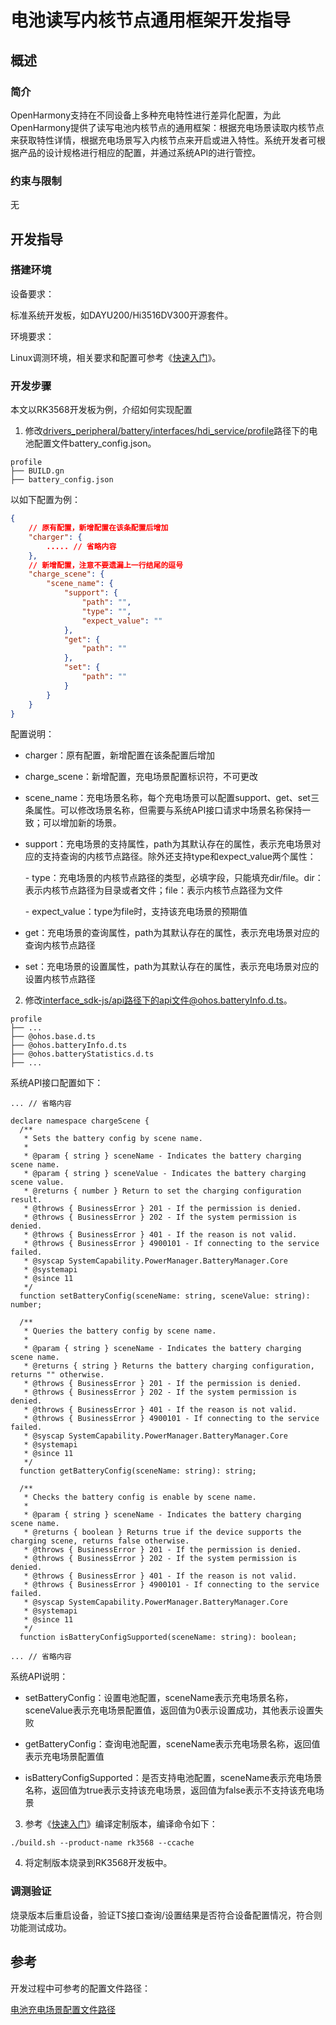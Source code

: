 # 电池读写内核节点通用框架开发指导 

## 概述 

### 简介 

OpenHarmony支持在不同设备上多种充电特性进行差异化配置，为此OpenHarmony提供了读写电池内核节点的通用框架：根据充电场景读取内核节点来获取特性详情，根据充电场景写入内核节点来开启或进入特性。系统开发者可根据产品的设计规格进行相应的配置，并通过系统API的进行管控。

### 约束与限制

无

## 开发指导

### 搭建环境 

设备要求：

标准系统开发板，如DAYU200/Hi3516DV300开源套件。

环境要求：

Linux调测环境，相关要求和配置可参考《[快速入门](../quick-start/quickstart-overview.md)》。

### 开发步骤 

本文以RK3568开发板为例，介绍如何实现配置

1. 修改[drivers_peripheral/battery/interfaces/hdi_service/profile](https://gitee.com/openharmony/drivers_peripheral/tree/master/battery/interfaces/hdi_service/profile)路径下的电池配置文件battery_config.json。

```text
profile
├── BUILD.gn
├── battery_config.json
```

以如下配置为例：

```json
{
    // 原有配置，新增配置在该条配置后增加
    "charger": {
        ..... // 省略内容
    }, 
    // 新增配置，注意不要遗漏上一行结尾的逗号
	"charge_scene": {
        "scene_name": {
            "support": {
                "path": "",
                "type": "",
                "expect_value": ""
            },
            "get": {
                "path": ""
            },
            "set": {
                "path": ""
            }
        }
    } 
}
```

配置说明：

- charger：原有配置，新增配置在该条配置后增加

- charge_scene：新增配置，充电场景配置标识符，不可更改

- scene_name：充电场景名称，每个充电场景可以配置support、get、set三条属性。可以修改场景名称，但需要与系统API接口请求中场景名称保持一致；可以增加新的场景。

- support：充电场景的支持属性，path为其默认存在的属性，表示充电场景对应的支持查询的内核节点路径。除外还支持type和expect_value两个属性：

  ​- type：充电场景的内核节点路径的类型，必填字段，只能填充dir/file。dir：表示内核节点路径为目录或者文件；file：表示内核节点路径为文件

  ​- expect_value：type为file时，支持该充电场景的预期值

- get：充电场景的查询属性，path为其默认存在的属性，表示充电场景对应的查询内核节点路径

- set：充电场景的设置属性，path为其默认存在的属性，表示充电场景对应的设置内核节点路径

2. 修改[interface_sdk-js/api](https://gitee.com/openharmony/interface_sdk-js/tree/master/api)路径下的api文件@ohos.batteryInfo.d.ts。

```
profile
├── ...
├── @ohos.base.d.ts
├── @ohos.batteryInfo.d.ts
├── @ohos.batteryStatistics.d.ts
├── ...
```

系统API接口配置如下：

```
... // 省略内容

declare namespace chargeScene {
  /**
   * Sets the battery config by scene name.
   *
   * @param { string } sceneName - Indicates the battery charging scene name.
   * @param { string } sceneValue - Indicates the battery charging scene value.
   * @returns { number } Return to set the charging configuration result.
   * @throws { BusinessError } 201 - If the permission is denied.
   * @throws { BusinessError } 202 - If the system permission is denied.
   * @throws { BusinessError } 401 - If the reason is not valid.
   * @throws { BusinessError } 4900101 - If connecting to the service failed.
   * @syscap SystemCapability.PowerManager.BatteryManager.Core
   * @systemapi
   * @since 11
   */
  function setBatteryConfig(sceneName: string, sceneValue: string): number;

  /**
   * Queries the battery config by scene name.
   *
   * @param { string } sceneName - Indicates the battery charging scene name.
   * @returns { string } Returns the battery charging configuration, returns "" otherwise.
   * @throws { BusinessError } 201 - If the permission is denied.
   * @throws { BusinessError } 202 - If the system permission is denied.
   * @throws { BusinessError } 401 - If the reason is not valid.
   * @throws { BusinessError } 4900101 - If connecting to the service failed.
   * @syscap SystemCapability.PowerManager.BatteryManager.Core
   * @systemapi
   * @since 11
   */
  function getBatteryConfig(sceneName: string): string;

  /**
   * Checks the battery config is enable by scene name.
   *
   * @param { string } sceneName - Indicates the battery charging scene name.
   * @returns { boolean } Returns true if the device supports the charging scene, returns false otherwise.
   * @throws { BusinessError } 201 - If the permission is denied.
   * @throws { BusinessError } 202 - If the system permission is denied.
   * @throws { BusinessError } 401 - If the reason is not valid.
   * @throws { BusinessError } 4900101 - If connecting to the service failed.
   * @syscap SystemCapability.PowerManager.BatteryManager.Core
   * @systemapi
   * @since 11
   */
  function isBatteryConfigSupported(sceneName: string): boolean;

... // 省略内容
```

系统API说明：

- setBatteryConfig：设置电池配置，sceneName表示充电场景名称，sceneValue表示充电场景配置值，返回值为0表示设置成功，其他表示设置失败

- getBatteryConfig：查询电池配置，sceneName表示充电场景名称，返回值表示充电场景配置值

- isBatteryConfigSupported：是否支持电池配置，sceneName表示充电场景名称，返回值为true表示支持该充电场景，返回值为false表示不支持该充电场景

3. 参考《[快速入门](../quick-start/quickstart-overview.md)》编译定制版本，编译命令如下：

```shell
./build.sh --product-name rk3568 --ccache
```

4. 将定制版本烧录到RK3568开发板中。

### 调测验证 

烧录版本后重启设备，验证TS接口查询/设置结果是否符合设备配置情况，符合则功能测试成功。

## 参考 

开发过程中可参考的配置文件路径：

[电池充电场景配置文件路径](https://gitee.com/openharmony/drivers_peripheral/tree/master/battery/interfaces/hdi_service/profile)